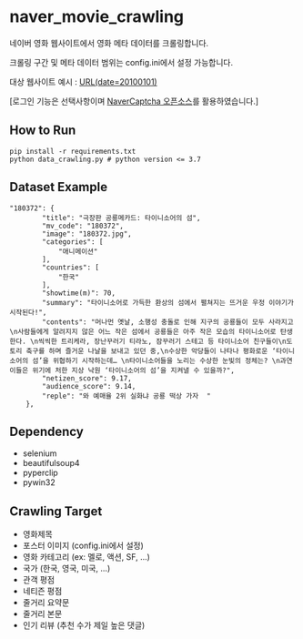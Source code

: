 # naver_movie_crawling
네이버 영화 웹사이트에서 영화 메타 데이터를 크롤링합니다.

크롤링 구간 및 메타 데이터 범위는 config.ini에서 설정 가능합니다.

대상 웹사이트 예시 : [URL(date=20100101)](https://movie.naver.com/movie/sdb/rank/rmovie.nhn?sel=cnt&tg=0&date=20100101)

[로그인 기능은 선택사항이며 [NaverCaptcha 오픈소스](https://github.com/lumyjuwon/NaverCaptcha)를 활용하였습니다.]



## How to Run
```
pip install -r requirements.txt
python data_crawling.py # python version <= 3.7
```
## Dataset Example
```
"180372": {  
		"title": "극장판 공룡메카드: 타이니소어의 섬",  
		"mv_code": "180372",  
		"image": "180372.jpg", 
		"categories": [  
			"애니메이션"  
		],  
		"countries": [  
			"한국"  
		],  
		"showtime(m)": 70,  
		"summary": "타이니소어로 가득한 환상의 섬에서 펼쳐지는 뜨거운 우정 이야기가 시작된다!",  
		"contents": "머나먼 옛날, 소행성 충돌로 인해 지구의 공룡들이 모두 사라지고\n사람들에게 알려지지 않은 어느 작은 섬에서 공룡들은 아주 작은 모습의 타이니소어로 탄생한다. \n씩씩한 트리케라, 장난꾸러기 티라노, 잠꾸러기 스테고 등 타이니소어 친구들이\n도토리 축구를 하며 즐거운 나날을 보내고 있던 중,\n수상한 악당들이 나타나 평화로운 ‘타이니소어의 섬’을 위협하기 시작하는데… \n타이니소어들을 노리는 수상한 눈빛의 정체는? \n과연 이들은 위기에 처한 지상 낙원 ‘타이니소어의 섬’을 지켜낼 수 있을까?",  
		"netizen_score": 9.17,  
		"audience_score": 9.14,  
		"reple": "와 예매율 2위 실화냐 공룡 떡상 가자  "  
	},  
```

## Dependency
 - selenium
 - beautifulsoup4
 - pyperclip
 - pywin32
 
## Crawling Target
 - 영화제목
 - 포스터 이미지 (config.ini에서 설정)
 - 영화 카테고리 (ex: 멜로, 액션, SF, ...)
 - 국가 (한국, 영국, 미국, ...)
 - 관객 평점
 - 네티즌 평점
 - 줄거리 요약문
 - 줄거리 본문
 - 인기 리뷰 (추천 수가 제일 높은 댓글)
